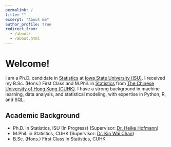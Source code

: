 ```yaml
---
permalink: /
title: ""
excerpt: "About me"
author_profile: true
redirect_from: 
  - /about/
  - /about.html
---
```



# Welcome!

I am a Ph.D. candidate in [Statistics](https://www.stat.iastate.edu/) at [Iowa State University (ISU)](https://www.iastate.edu/).
I received my B.Sc. (Hons.) First Class and M.Phil. in [Statistics](https://www.sta.cuhk.edu.hk/) from [The Chinese University of Hong Kong (CUHK)](https://www.cuhk.edu.hk/english/index.html).
I have a strong background in machine learning, data analysis, and statistical modeling, with expertise in Python, R, and SQL.


## Academic Background

- Ph.D. in Statistics, ISU (In Progress) (Supervisor: [Dr. Heike Hofmann](https://www.stat.iastate.edu/people/heike-hofmann))
- M.Phil. in Statistics, CUHK (Supervisor: [Dr. Kin Wai Chan](http://www.sta.cuhk.edu.hk/peoples/kwchan/))
- B.Sc. (Hons.) First Class in Statistics, CUHK

